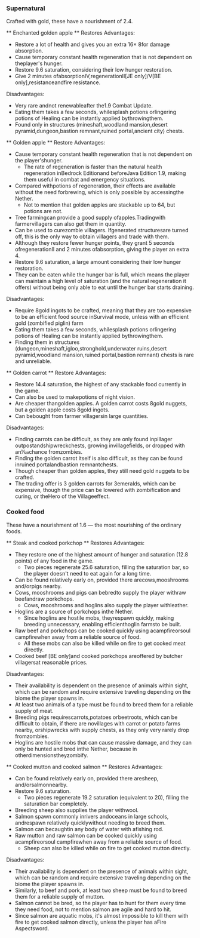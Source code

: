 ### Supernatural
Crafted with gold, these have a nourishment of 2.4.



** Enchanted golden apple **
Restores 
Advantages:
- Restore a lot of health and gives you an extra 16× 8for damage absorption.
- Cause temporary constant health regeneration that is not dependent on theplayer's hunger.
- Restore 9.6 saturation, considering their low hunger restoration.
- Give 2 minutes ofabsorptionIV,regenerationII‌[JE  only]/V‌[BE  only],resistanceandfire resistance.

Disadvantages:
- Very rare andnot renewableafter the1.9 Combat Update.
- Eating them takes a few seconds, whilesplash potions orlingering potions of Healing can be instantly applied bythrowingthem.
- Found only in structures (mineshaft,woodland mansion,desert pyramid,dungeon,bastion remnant,ruined portal,ancient city) chests.

** Golden apple **
Restore 
Advantages:
- Cause temporary constant health regeneration that is not dependent on the player'shunger.
	- The rate of regeneration is faster than the natural health regeneration inBedrock Editionand beforeJava Edition 1.9, making them useful in combat and emergency situations.
- Compared withpotions of regeneration, their effects are available without the need forbrewing, which is only possible by accessingthe Nether.
	- Not to mention that golden apples are stackable up to 64, but potions are not.
- Tree farmingcan provide a good supply ofapples.Tradingwith farmervillagers can also get them in quantity.
- Can be used to curezombie villagers. Ifgenerated structuresare turned off, this is the only way to obtain villagers and trade with them.
- Although they restore fewer hunger points, they grant 5 seconds ofregenerationII and 2 minutes ofabsorption, giving the player an extra 4.
- Restore 9.6 saturation, a large amount considering their low hunger restoration.
- They can be eaten while the hunger bar is full, which means the player can maintain a high level of saturation (and the natural regeneration it offers) without being only able to eat until the hunger bar starts draining.

Disadvantages:
- Require 8gold ingots to be crafted, meaning that they are too expensive to be an efficient food source inSurvival mode, unless with an efficient gold (zombified piglin) farm
- Eating them takes a few seconds, whilesplash potions orlingering potions of Healing can be instantly applied bythrowingthem.
- Finding them in structures (dungeon,mineshaft,igloo,stronghold,underwater ruins,desert pyramid,woodland mansion,ruined portal,bastion remnant) chests is rare and unreliable.

** Golden carrot **
Restore 
Advantages:
- Restore 14.4 saturation, the highest of any stackable food currently in the game.
- Can also be used to makepotions of night vision.
- Are cheaper thangolden apples. A golden carrot costs 8gold nuggets, but a golden apple costs 8gold ingots.
- Can bebought from farmer villagersin large quantities.

Disadvantages:
- Finding carrots can be difficult, as they are only found inpillager outpostandshipwreckchests, growing invillagefields, or dropped with an1⁄120chance fromzombies.
- Finding the golden carrot itself is also difficult, as they can be found inruined portalandbastion remnantchests.
- Though cheaper than golden apples, they still need gold nuggets to be crafted.
- The trading offer is 3 golden carrots for 3emeralds, which can be expensive, though the price can be lowered with zombification and curing, or theHero of the Villageeffect.

### Cooked food
These have a nourishment of 1.6 — the most nourishing of the ordinary foods.



** Steak and cooked porkchop **
Restores 
Advantages:
- They restore one of the highest amount of hunger and saturation (12.8 points) of any food in the game.
	- Two pieces regenerate 25.6 saturation, filling the saturation bar, so the player doesn't need to eat again for a long time.
- Can be found relatively early on, provided there arecows,mooshrooms and/orpigs nearby.
- Cows, mooshrooms and pigs can bebredto supply the player withraw beefandraw porkchops.
	- Cows, mooshrooms and hoglins also supply the player withleather.
- Hoglins are a source of porkchops inthe Nether.
	- Since hoglins are hostile mobs, theyrespawn quickly, making breeding unnecessary, enabling efficienthoglin farmsto be built.
- Raw beef and porkchops can be cooked quickly using acampfireorsoul campfirewhen away from a reliable source of food.
	- All these mobs can also be killed while on fire to get cooked meat directly.
- Cooked beef ‌[BE  only]and cooked porkchops areoffered by butcher villagersat reasonable prices.

Disadvantages:
- Their availability is dependent on the presence of animals within sight, which can be random and require extensive traveling depending on the biome the player spawns in.
- At least two animals of a type must be found to breed them for a reliable supply of meat.
- Breeding pigs requirescarrots,potatoes orbeetroots, which can be difficult to obtain, if there are novillages with carrot or potato farms nearby, orshipwrecks with supply chests, as they only very rarely drop fromzombies.
- Hoglins are hostile mobs that can cause massive damage, and they can only be hunted and bred inthe Nether, because in otherdimensionstheyzombify.

** Cooked mutton and cooked salmon **
Restores 
Advantages:
- Can be found relatively early on, provided there aresheep, and/orsalmonnearby.
- Restore 9.6 saturation.
	- Two pieces regenerate 19.2 saturation (equivalent to 20), filling the saturation bar completely.
- Breeding sheep also supplies the player withwool.
- Salmon spawn commonly inrivers andoceans in large schools, andrespawn relatively quicklywithout needing to breed them.
- Salmon can becaughtin any body of water with afishing rod.
- Raw mutton and raw salmon can be cooked quickly using acampfireorsoul campfirewhen away from a reliable source of food.
	- Sheep can also be killed while on fire to get cooked mutton directly.

Disadvantages:
- Their availability is dependent on the presence of animals within sight, which can be random and require extensive traveling depending on the biome the player spawns in.
- Similarly, to beef and pork, at least two sheep must be found to breed them for a reliable supply of mutton.
- Salmon cannot be bred, so the player has to hunt for them every time they need food, not to mention salmon are agile and hard to hit.
- Since salmon are aquatic mobs, it's almost impossible to kill them with fire to get cooked salmon directly, unless the player has aFire Aspectsword.

